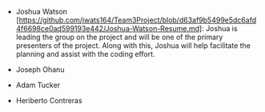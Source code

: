 - Joshua Watson [https://github.com/jwats164/Team3Project/blob/d63af9b5499e5dc6afd4f6698ce0ad599193e442/Joshua-Watson-Resume.md]:
Joshua is leading the group on the project and will be one of the primary presenters of the project. Along with this, Joshua will help facilitate the planning and assist with the coding effort.

- Joseph Ohanu

- Adam Tucker

- Heriberto Contreras 
